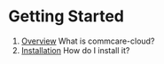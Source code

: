 # Getting Started

1. [Overview](0001-overview.md) What is commcare-cloud?
2. [Installation](0002-installation.md) How do I install it?
